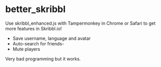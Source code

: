 # better_skribbl


Use skribbl_enhanced.js with Tampermonkey in Chrome or Safari to get more features in Skribbl.io!

- Save username, language and avatar
- Auto-search for friends-
- Mute players

Very bad programming but it works.